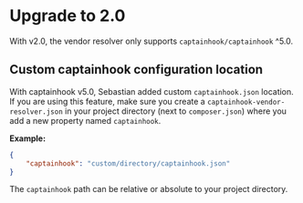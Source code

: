 # Upgrade to 2.0

With v2.0, the vendor resolver only supports `captainhook/captainhook` ^5.0.

## Custom captainhook configuration location
With captainhook v5.0, Sebastian added custom `captainhook.json` location. If you are using this feature, make sure you create a `captainhook-vendor-resolver.json` in your project directory (next to `composer.json`) where you add a new property named `captainhook`.

**Example:**
```json
{
    "captainhook": "custom/directory/captainhook.json"
}
``` 

The `captainhook` path can be relative or absolute to your project directory.
